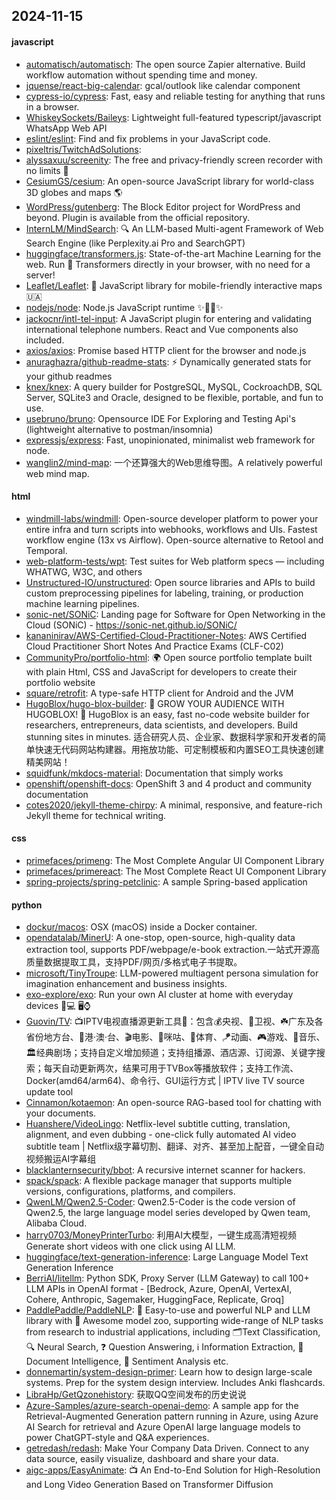 ## 2024-11-15

#### javascript
* [automatisch/automatisch](https://github.com/automatisch/automatisch): The open source Zapier alternative. Build workflow automation without spending time and money.
* [jquense/react-big-calendar](https://github.com/jquense/react-big-calendar): gcal/outlook like calendar component
* [cypress-io/cypress](https://github.com/cypress-io/cypress): Fast, easy and reliable testing for anything that runs in a browser.
* [WhiskeySockets/Baileys](https://github.com/WhiskeySockets/Baileys): Lightweight full-featured typescript/javascript WhatsApp Web API
* [eslint/eslint](https://github.com/eslint/eslint): Find and fix problems in your JavaScript code.
* [pixeltris/TwitchAdSolutions](https://github.com/pixeltris/TwitchAdSolutions): 
* [alyssaxuu/screenity](https://github.com/alyssaxuu/screenity): The free and privacy-friendly screen recorder with no limits 🎥
* [CesiumGS/cesium](https://github.com/CesiumGS/cesium): An open-source JavaScript library for world-class 3D globes and maps 🌎
* [WordPress/gutenberg](https://github.com/WordPress/gutenberg): The Block Editor project for WordPress and beyond. Plugin is available from the official repository.
* [InternLM/MindSearch](https://github.com/InternLM/MindSearch): 🔍 An LLM-based Multi-agent Framework of Web Search Engine (like Perplexity.ai Pro and SearchGPT)
* [huggingface/transformers.js](https://github.com/huggingface/transformers.js): State-of-the-art Machine Learning for the web. Run 🤗 Transformers directly in your browser, with no need for a server!
* [Leaflet/Leaflet](https://github.com/Leaflet/Leaflet): 🍃 JavaScript library for mobile-friendly interactive maps 🇺🇦
* [nodejs/node](https://github.com/nodejs/node): Node.js JavaScript runtime ✨🐢🚀✨
* [jackocnr/intl-tel-input](https://github.com/jackocnr/intl-tel-input): A JavaScript plugin for entering and validating international telephone numbers. React and Vue components also included.
* [axios/axios](https://github.com/axios/axios): Promise based HTTP client for the browser and node.js
* [anuraghazra/github-readme-stats](https://github.com/anuraghazra/github-readme-stats): ⚡ Dynamically generated stats for your github readmes
* [knex/knex](https://github.com/knex/knex): A query builder for PostgreSQL, MySQL, CockroachDB, SQL Server, SQLite3 and Oracle, designed to be flexible, portable, and fun to use.
* [usebruno/bruno](https://github.com/usebruno/bruno): Opensource IDE For Exploring and Testing Api's (lightweight alternative to postman/insomnia)
* [expressjs/express](https://github.com/expressjs/express): Fast, unopinionated, minimalist web framework for node.
* [wanglin2/mind-map](https://github.com/wanglin2/mind-map): 一个还算强大的Web思维导图。A relatively powerful web mind map.

#### html
* [windmill-labs/windmill](https://github.com/windmill-labs/windmill): Open-source developer platform to power your entire infra and turn scripts into webhooks, workflows and UIs. Fastest workflow engine (13x vs Airflow). Open-source alternative to Retool and Temporal.
* [web-platform-tests/wpt](https://github.com/web-platform-tests/wpt): Test suites for Web platform specs — including WHATWG, W3C, and others
* [Unstructured-IO/unstructured](https://github.com/Unstructured-IO/unstructured): Open source libraries and APIs to build custom preprocessing pipelines for labeling, training, or production machine learning pipelines.
* [sonic-net/SONiC](https://github.com/sonic-net/SONiC): Landing page for Software for Open Networking in the Cloud (SONiC) - https://sonic-net.github.io/SONiC/
* [kananinirav/AWS-Certified-Cloud-Practitioner-Notes](https://github.com/kananinirav/AWS-Certified-Cloud-Practitioner-Notes): AWS Certified Cloud Practitioner Short Notes And Practice Exams (CLF-C02)
* [CommunityPro/portfolio-html](https://github.com/CommunityPro/portfolio-html): 🌍 Open source portfolio template built with plain Html, CSS and JavaScript for developers to create their portfolio website
* [square/retrofit](https://github.com/square/retrofit): A type-safe HTTP client for Android and the JVM
* [HugoBlox/hugo-blox-builder](https://github.com/HugoBlox/hugo-blox-builder): 🚨 GROW YOUR AUDIENCE WITH HUGOBLOX! 🚀 HugoBlox is an easy, fast no-code website builder for researchers, entrepreneurs, data scientists, and developers. Build stunning sites in minutes. 适合研究人员、企业家、数据科学家和开发者的简单快速无代码网站构建器。用拖放功能、可定制模板和内置SEO工具快速创建精美网站！
* [squidfunk/mkdocs-material](https://github.com/squidfunk/mkdocs-material): Documentation that simply works
* [openshift/openshift-docs](https://github.com/openshift/openshift-docs): OpenShift 3 and 4 product and community documentation
* [cotes2020/jekyll-theme-chirpy](https://github.com/cotes2020/jekyll-theme-chirpy): A minimal, responsive, and feature-rich Jekyll theme for technical writing.

#### css
* [primefaces/primeng](https://github.com/primefaces/primeng): The Most Complete Angular UI Component Library
* [primefaces/primereact](https://github.com/primefaces/primereact): The Most Complete React UI Component Library
* [spring-projects/spring-petclinic](https://github.com/spring-projects/spring-petclinic): A sample Spring-based application

#### python
* [dockur/macos](https://github.com/dockur/macos): OSX (macOS) inside a Docker container.
* [opendatalab/MinerU](https://github.com/opendatalab/MinerU): A one-stop, open-source, high-quality data extraction tool, supports PDF/webpage/e-book extraction.一站式开源高质量数据提取工具，支持PDF/网页/多格式电子书提取。
* [microsoft/TinyTroupe](https://github.com/microsoft/TinyTroupe): LLM-powered multiagent persona simulation for imagination enhancement and business insights.
* [exo-explore/exo](https://github.com/exo-explore/exo): Run your own AI cluster at home with everyday devices 📱💻 🖥️⌚
* [Guovin/TV](https://github.com/Guovin/TV): 📺IPTV电视直播源更新工具🚀：包含💰央视、📡卫视、☘️广东及各省份地方台、🌊港·澳·台、🎬电影、🎥咪咕、🏀体育、🪁动画、🎮游戏、🎵音乐、🏛经典剧场；支持自定义增加频道；支持组播源、酒店源、订阅源、关键字搜索；每天自动更新两次，结果可用于TVBox等播放软件；支持工作流、Docker(amd64/arm64)、命令行、GUI运行方式 | IPTV live TV source update tool
* [Cinnamon/kotaemon](https://github.com/Cinnamon/kotaemon): An open-source RAG-based tool for chatting with your documents.
* [Huanshere/VideoLingo](https://github.com/Huanshere/VideoLingo): Netflix-level subtitle cutting, translation, alignment, and even dubbing - one-click fully automated AI video subtitle team | Netflix级字幕切割、翻译、对齐、甚至加上配音，一键全自动视频搬运AI字幕组
* [blacklanternsecurity/bbot](https://github.com/blacklanternsecurity/bbot): A recursive internet scanner for hackers.
* [spack/spack](https://github.com/spack/spack): A flexible package manager that supports multiple versions, configurations, platforms, and compilers.
* [QwenLM/Qwen2.5-Coder](https://github.com/QwenLM/Qwen2.5-Coder): Qwen2.5-Coder is the code version of Qwen2.5, the large language model series developed by Qwen team, Alibaba Cloud.
* [harry0703/MoneyPrinterTurbo](https://github.com/harry0703/MoneyPrinterTurbo): 利用AI大模型，一键生成高清短视频 Generate short videos with one click using AI LLM.
* [huggingface/text-generation-inference](https://github.com/huggingface/text-generation-inference): Large Language Model Text Generation Inference
* [BerriAI/litellm](https://github.com/BerriAI/litellm): Python SDK, Proxy Server (LLM Gateway) to call 100+ LLM APIs in OpenAI format - [Bedrock, Azure, OpenAI, VertexAI, Cohere, Anthropic, Sagemaker, HuggingFace, Replicate, Groq]
* [PaddlePaddle/PaddleNLP](https://github.com/PaddlePaddle/PaddleNLP): 👑 Easy-to-use and powerful NLP and LLM library with 🤗 Awesome model zoo, supporting wide-range of NLP tasks from research to industrial applications, including 🗂Text Classification, 🔍 Neural Search, ❓ Question Answering, ℹ️ Information Extraction, 📄 Document Intelligence, 💌 Sentiment Analysis etc.
* [donnemartin/system-design-primer](https://github.com/donnemartin/system-design-primer): Learn how to design large-scale systems. Prep for the system design interview. Includes Anki flashcards.
* [LibraHp/GetQzonehistory](https://github.com/LibraHp/GetQzonehistory): 获取QQ空间发布的历史说说
* [Azure-Samples/azure-search-openai-demo](https://github.com/Azure-Samples/azure-search-openai-demo): A sample app for the Retrieval-Augmented Generation pattern running in Azure, using Azure AI Search for retrieval and Azure OpenAI large language models to power ChatGPT-style and Q&A experiences.
* [getredash/redash](https://github.com/getredash/redash): Make Your Company Data Driven. Connect to any data source, easily visualize, dashboard and share your data.
* [aigc-apps/EasyAnimate](https://github.com/aigc-apps/EasyAnimate): 📺 An End-to-End Solution for High-Resolution and Long Video Generation Based on Transformer Diffusion
